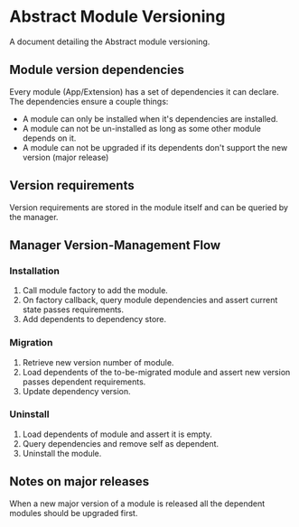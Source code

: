 # Abstract Module Versioning

A document detailing the Abstract module versioning.

## Module version dependencies

Every module (App/Extension) has a set of dependencies it can declare. The dependencies ensure a couple things:

- A module can only be installed when it's dependencies are installed.
- A module can not be un-installed as long as some other module depends on it.
- A module can not be upgraded if its dependents don't support the new version (major release)

## Version requirements

Version requirements are stored in the module itself and can be queried by the manager.

## Manager Version-Management Flow

### Installation

1. Call module factory to add the module.
2. On factory callback, query module dependencies and assert current state passes requirements.
3. Add dependents to dependency store.

### Migration

1. Retrieve new version number of module.
2. Load dependents of the to-be-migrated module and assert new version passes dependent requirements.
3. Update dependency version.

### Uninstall

1. Load dependents of module and assert it is empty.
2. Query dependencies and remove self as dependent.
3. Uninstall the module.

## Notes on major releases

When a new major version of a module is released all the dependent modules should be upgraded first.